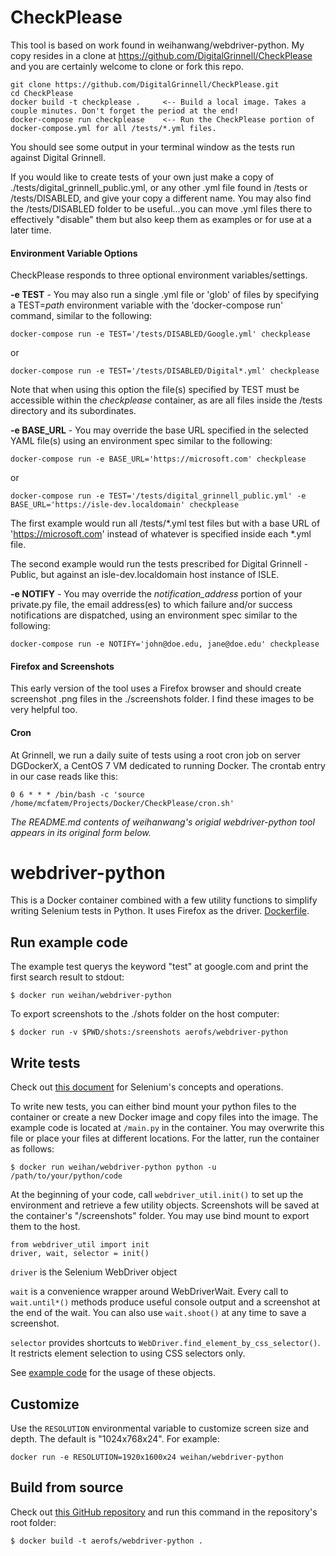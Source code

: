 # CheckPlease

This tool is based on work found in weihanwang/webdriver-python.  My copy resides in a clone at https://github.com/DigitalGrinnell/CheckPlease and you are certainly welcome to clone or fork this repo.

~~~
git clone https://github.com/DigitalGrinnell/CheckPlease.git
cd CheckPlease
docker build -t checkplease .     <-- Build a local image. Takes a couple minutes. Don't forget the period at the end!
docker-compose run checkplease    <-- Run the CheckPlease portion of docker-compose.yml for all /tests/*.yml files.
~~~

You should see some output in your terminal window as the tests run against Digital Grinnell.

If you would like to create tests of your own just make a copy of ./tests/digital_grinnell_public.yml, or any other .yml file found in /tests or /tests/DISABLED, and give your copy a different name.  You may also find the /tests/DISABLED folder to be useful...you can move .yml files there to effectively "disable" them but also keep them as examples or for use at a later time.

#### Environment Variable Options  

CheckPlease responds to three optional environment variables/settings.

**-e TEST** - You may also run a single .yml file or 'glob' of files by specifying a TEST=*path* environment variable with the 'docker-compose run' command, similar to the following:

    docker-compose run -e TEST='/tests/DISABLED/Google.yml' checkplease

or

    docker-compose run -e TEST='/tests/DISABLED/Digital*.yml' checkplease


Note that when using this option the file(s) specified by TEST must be accessible within the _checkplease_ container, as are all files inside the /tests directory and its subordinates.

**-e BASE_URL** - You may override the base URL specified in the selected YAML file(s) using an environment spec similar to the following:

    docker-compose run -e BASE_URL='https://microsoft.com' checkplease

or

    docker-compose run -e TEST='/tests/digital_grinnell_public.yml' -e BASE_URL='https://isle-dev.localdomain' checkplease


The first example would run all /tests/\*.yml test files but with a base URL of 'https://microsoft.com' instead of whatever is specified inside each \*.yml file.

The second example would run the tests prescribed for Digital Grinnell - Public, but against an isle-dev.localdomain host instance of ISLE.

**-e NOTIFY** - You may override the *notification_address* portion of your private.py file, the email address(es) to which failure and/or success notifications are dispatched, using an environment spec similar to the following:

    docker-compose run -e NOTIFY='john@doe.edu, jane@doe.edu' checkplease

#### Firefox and Screenshots

This early version of the tool uses a Firefox browser and should create screenshot .png files in the ./screenshots folder.  I find these images to be very helpful too.

#### Cron

At Grinnell, we run a daily suite of tests using a root cron job on server DGDockerX, a CentOS 7 VM dedicated to running Docker.  The crontab entry in our case reads like this:

~~~
0 6 * * * /bin/bash -c 'source /home/mcfatem/Projects/Docker/CheckPlease/cron.sh'
~~~

*The README.md contents of weihanwang's origial webdriver-python tool appears in its original form below.*







# webdriver-python

This is a Docker container combined with a few utility functions to simplify writing Selenium tests in Python.
It uses Firefox as the driver. [Dockerfile](https://github.com/weihanwang/webdriver-python/blob/master/Dockerfile).

## Run example code

The example test querys the keyword "test" at google.com and print the first search result to stdout:

    $ docker run weihan/webdriver-python

To export screenshots to the ./shots folder on the host computer:

    $ docker run -v $PWD/shots:/sreenshots aerofs/webdriver-python

## Write tests

Check out [this document](http://selenium-python.readthedocs.org/en/latest/) for Selenium's concepts and operations.

To write new tests, you can either bind mount your python files to the container or create a new Docker image and copy files into the image.
The example code is located at `/main.py` in the container. You may overwrite this file or place your files at different locations. For the latter,
run the container as follows:

    $ docker run weihan/webdriver-python python -u /path/to/your/python/code

At the beginning of your code, call `webdriver_util.init()` to set up the
environment and retrieve a few utility objects. Screenshots will be saved at the container's "/screenshots" folder.
You may use bind mount to export them to the host.

    from webdriver_util import init
    driver, wait, selector = init()

`driver` is the Selenium WebDriver object

`wait` is a convenience wrapper around WebDriverWait. Every call to `wait.until*()` methods produce useful console output and a screenshot at the end of the wait.
You can also use `wait.shoot()` at any time to save a screenshot.

`selector` provides shortcuts to `WebDriver.find_element_by_css_selector()`. It restricts element selection to using CSS selectors only.

See [example code](https://github.com/weihanwang/webdriver-python/tree/master/root/main.py) for the usage of these objects.


## Customize

Use the `RESOLUTION` environmental variable to customize screen size and depth. The default is "1024x768x24".
For example:

    docker run -e RESOLUTION=1920x1600x24 weihan/webdriver-python


## Build from source

Check out [this GitHub repository](https://github.com/weihanwang/webdriver-python) and run this command in the repository's root folder:

    $ docker build -t aerofs/webdriver-python .
